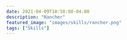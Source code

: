 ```yaml
---
date: 2021-04-09T10:58:08-04:00
description: "Rancher"
featured_image: "images/skills/rancher.png"
tags: ["Skills"]
---
```


